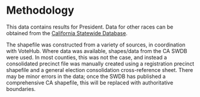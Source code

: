 # Methodology



This data contains results for President. Data for other races can be obtained from the [California Statewide Database](https://statewidedatabase.org/d20/g24.html).



The shapefile was constructed from a variety of sources, in coordination with VoteHub. Where data was available, shapes/data from the CA SWDB were used. In most counties, this was not the case, and instead a consolidated precinct file was manually created using a registration precinct shapefile and a general election consolidation cross-reference sheet. There may be minor errors in the data; once the SWDB has published a comprehensive CA shapefile, this will be replaced with authoritative boundaries.


